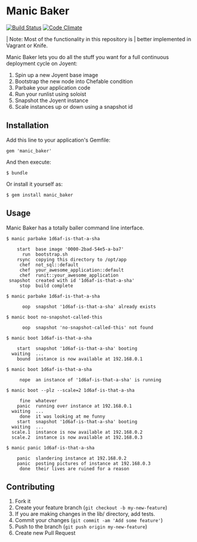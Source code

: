 # Manic Baker

[![Build Status](https://travis-ci.org/minifast/manic_baker.png)](https://travis-ci.org/minifast/manic_baker) [![Code Climate](https://codeclimate.com/github/minifast/manic_baker.png)](https://codeclimate.com/github/minifast/manic_baker)

|  Note: Most of the functionality in this repository is
|        better implemented in Vagrant or Knife.

Manic Baker lets you do all the stuff you want for a full
continuous deployment cycle on Joyent:

1. Spin up a new Joyent base image
1. Bootstrap the new node into Chefable condition
1. Parbake your application code
1. Run your runlist using soloist
1. Snapshot the Joyent instance
1. Scale instances up or down using a snapshot id

## Installation

Add this line to your application's Gemfile:

    gem 'manic_baker'

And then execute:

    $ bundle

Or install it yourself as:

    $ gem install manic_baker

## Usage

Manic Baker has a totally baller command line interface.

    $ manic parbake 1d6af-is-that-a-sha

        start  base image '0000-2bad-54e5-a-ba7'
          run  bootstrap.sh
        rsync  copying this directory to /opt/app
         chef  not_sql::default
         chef  your_awesome_application::default
         chef  runit::your_awesome_application
     snapshot  created with id '1d6af-is-that-a-sha'
         stop  build complete

    $ manic parbake 1d6af-is-that-a-sha

          oop  snapshot '1d6af-is-that-a-sha' already exists

    $ manic boot no-snapshot-called-this

          oop  snapshot 'no-snapshot-called-this' not found

    $ manic boot 1d6af-is-that-a-sha

        start  snapshot '1d6af-is-that-a-sha' booting
      waiting  ...
        bound  instance is now available at 192.168.0.1

    $ manic boot 1d6af-is-that-a-sha

         nope  an instance of '1d6af-is-that-a-sha' is running

    $ manic boot --plz --scale=2 1d6af-is-that-a-sha

         fine  whatever
        panic  running over instance at 192.168.0.1
      waiting  ...
         done  it was looking at me funny
        start  snapshot '1d6af-is-that-a-sha' booting
      waiting  ...
      scale.1  instance is now available at 192.168.0.2
      scale.2  instance is now available at 192.168.0.3

    $ manic panic 1d6af-is-that-a-sha

        panic  slandering instance at 192.168.0.2
        panic  posting pictures of instance at 192.168.0.3
         done  their lives are ruined for a reason

## Contributing

1. Fork it
1. Create your feature branch (`git checkout -b my-new-feature`)
1. If you are making changes in the lib/ directory, add tests.
1. Commit your changes (`git commit -am 'Add some feature'`)
1. Push to the branch (`git push origin my-new-feature`)
1. Create new Pull Request
